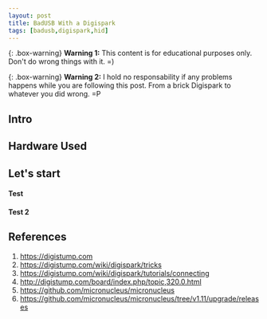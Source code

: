 ```yaml
---
layout: post
title: BadUSB With a Digispark
tags: [badusb,digispark,hid]
---
```


{: .box-warning}
**Warning 1:** This content is for educational purposes only. Don't do wrong things with it. =)

{: .box-warning} 
**Warning 2:** I hold no responsability if any problems happens while you are following this post. From a brick Digispark to whatever you did wrong. =P


## Intro

## Hardware Used

## Let's start

#### Test
#### Test 2

## References

1. https://digistump.com
2. https://digistump.com/wiki/digispark/tricks
3. https://digistump.com/wiki/digispark/tutorials/connecting
4. http://digistump.com/board/index.php/topic,320.0.html
5. https://github.com/micronucleus/micronucleus
6. https://github.com/micronucleus/micronucleus/tree/v1.11/upgrade/releases
